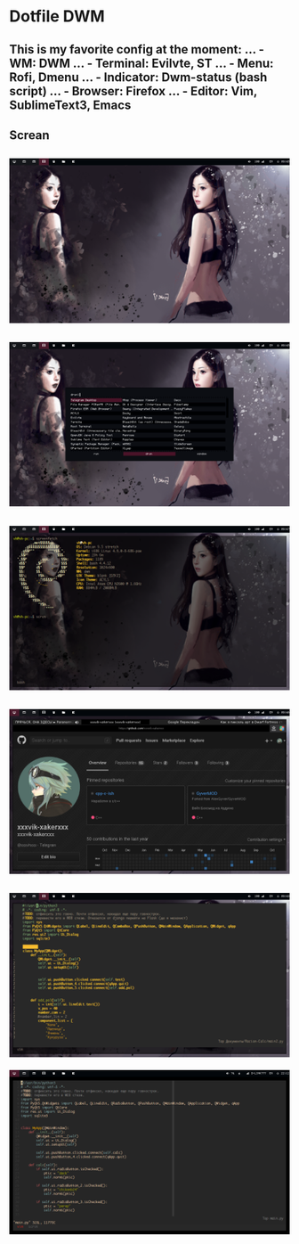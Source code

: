 Dotfile DWM
===========

This is my favorite config at the moment:
...	- WM: DWM
...	- Terminal: Evilvte, ST
...	- Menu: Rofi, Dmenu
...	- Indicator: Dwm-status (bash script)
...	- Browser: Firefox
...	- Editor: Vim, SublimeText3, Emacs
---

## Screan

![Image](clean_1.png "clean")
---
![Image](rofi.png "rofi")
---
![Image](screnfetch.png "scrftch")
---
![Image](firefox.png "firefox")
---
![Image](vim.png "vim")
---
![Image](vim_st.png "vim_st")
